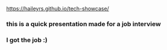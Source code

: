 https://haileyrs.github.io/tech-showcase/

### this is a quick presentation made for a job interview
### I got the job :)
